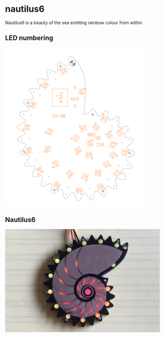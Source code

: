# nautilus6
Nautilus6 is a beauty of the sea emitting rainbow colour from within

## LED numbering

![LED numbering of nautilus6](/nautilus6-LED.png)

## Nautilus6

![Nautilus6 Top](/nautilus6-a1.png)

